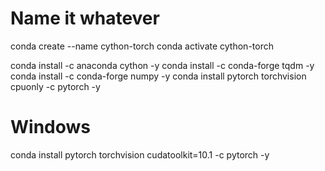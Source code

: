 # Name it whatever
conda create --name cython-torch
conda activate cython-torch

conda install -c anaconda cython -y
conda install -c conda-forge tqdm -y
conda install -c conda-forge numpy -y
conda install pytorch torchvision cpuonly -c pytorch -y

# Windows 
conda install pytorch torchvision cudatoolkit=10.1 -c pytorch -y